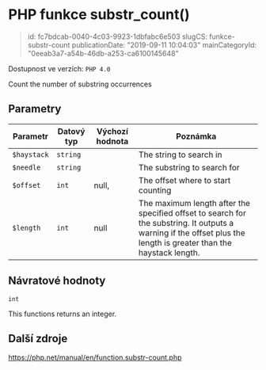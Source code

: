 PHP funkce substr_count()
=========================

> id: fc7bdcab-0040-4c03-9923-1dbfabc6e503
> slugCS: funkce-substr-count
> publicationDate: "2019-09-11 10:04:03"
> mainCategoryId: "0eeab3a7-a54b-46db-a253-ca6100145648"

Dostupnost ve verzích: `PHP 4.0`

Count the number of substring occurrences


Parametry
--------------

| Parametr | Datový typ | Výchozí hodnota | Poznámka |
|-----|-----|-----|-----|
| `$haystack` | `string` |  | The string to search in |
| `$needle` | `string` |  | The substring to search for |
| `$offset` | `int` | null, | The offset where to start counting |
| `$length` | `int` | null | The maximum length after the specified offset to search for the substring. It outputs a warning if the offset plus the length is greater than the haystack length. |


Návratové hodnoty
----------------

`int`

This functions returns an integer.

Další zdroje
------------

https://php.net/manual/en/function.substr-count.php
